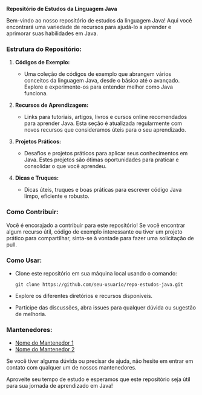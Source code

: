 **Repositório de Estudos da Linguagem Java**

Bem-vindo ao nosso repositório de estudos da linguagem Java! Aqui você encontrará uma variedade de recursos para ajudá-lo a aprender e aprimorar suas habilidades em Java.

### Estrutura do Repositório:

1. **Códigos de Exemplo:**
   - Uma coleção de códigos de exemplo que abrangem vários conceitos da linguagem Java, desde o básico até o avançado. Explore e experimente-os para entender melhor como Java funciona.

2. **Recursos de Aprendizagem:**
   - Links para tutoriais, artigos, livros e cursos online recomendados para aprender Java. Esta seção é atualizada regularmente com novos recursos que consideramos úteis para o seu aprendizado.

3. **Projetos Práticos:**
   - Desafios e projetos práticos para aplicar seus conhecimentos em Java. Estes projetos são ótimas oportunidades para praticar e consolidar o que você aprendeu.

4. **Dicas e Truques:**
   - Dicas úteis, truques e boas práticas para escrever código Java limpo, eficiente e robusto.

### Como Contribuir:

Você é encorajado a contribuir para este repositório! Se você encontrar algum recurso útil, código de exemplo interessante ou tiver um projeto prático para compartilhar, sinta-se à vontade para fazer uma solicitação de pull.

### Como Usar:

- Clone este repositório em sua máquina local usando o comando:
  ```
  git clone https://github.com/seu-usuario/repo-estudos-java.git
  ```

- Explore os diferentes diretórios e recursos disponíveis.

- Participe das discussões, abra issues para qualquer dúvida ou sugestão de melhoria.

### Mantenedores:

- [Nome do Mantenedor 1](https://github.com/mantenedor1)
- [Nome do Mantenedor 2](https://github.com/mantenedor2)

Se você tiver alguma dúvida ou precisar de ajuda, não hesite em entrar em contato com qualquer um de nossos mantenedores.

Aproveite seu tempo de estudo e esperamos que este repositório seja útil para sua jornada de aprendizado em Java!
